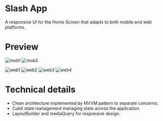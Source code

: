 # Slash App

A responsive UI for the Home Screen that adapts to both mobile and
web platforms.

# Preview
![mob1](https://github.com/omarhisham55/slash_app/assets/76630665/a91ce275-0261-446a-9a1c-f869bac29f28)
![mob2](https://github.com/omarhisham55/slash_app/assets/76630665/d8958418-5e9a-448a-b491-719b5a49de5d)


![web1](https://github.com/omarhisham55/slash_app/assets/76630665/d87ebbfc-ad21-48fc-90d6-bbf86a1290e1)
![web2](https://github.com/omarhisham55/slash_app/assets/76630665/ba1a92c3-1f59-4cc1-8e57-ed835dc9ff05)
![web3](https://github.com/omarhisham55/slash_app/assets/76630665/e945ee92-4919-440e-bfe2-d6d7020af2ff)
![web4](https://github.com/omarhisham55/slash_app/assets/76630665/22b16db0-b5f3-45ff-958d-ba8fa4c147f1)

# Technical details
- Clean architecture implemented by MVVM pattern to separate concerns.
- Cubit state management managing state across the application.
- LayoutBuilder and mediaQuery for responsive design.
